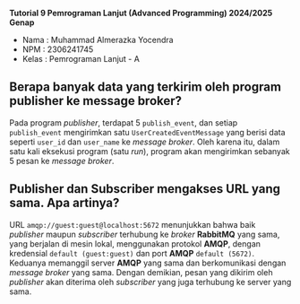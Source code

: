 **Tutorial 9 Pemrograman Lanjut (Advanced Programming) 2024/2025 Genap**
* Nama    : Muhammad Almerazka Yocendra
* NPM     : 2306241745
* Kelas   : Pemrograman Lanjut - A

## Berapa banyak data yang terkirim oleh program publisher ke message broker?
Pada program _publisher_, terdapat 5 `publish_event`, dan setiap `publish_event` mengirimkan satu `UserCreatedEventMessage` yang berisi data seperti `user_id` dan `user_name` ke _message broker_. Oleh karena itu, dalam satu kali eksekusi program (satu _run_), program akan mengirimkan sebanyak 5 pesan ke _message broker_.

## Publisher dan Subscriber mengakses URL yang sama. Apa artinya?
URL `amqp://guest:guest@localhost:5672` menunjukkan bahwa baik _publisher_ maupun _subscriber_ terhubung ke _broker_ **RabbitMQ** yang sama, yang berjalan di mesin lokal, menggunakan protokol **AMQP**, dengan kredensial `default (guest:guest)` dan port **AMQP** `default (5672)`. Keduanya memanggil server **AMQP** yang sama dan berkomunikasi dengan _message broker_ yang sama. Dengan demikian, pesan yang dikirim oleh _publisher_ akan diterima oleh _subscriber_ yang juga terhubung ke server yang sama.
